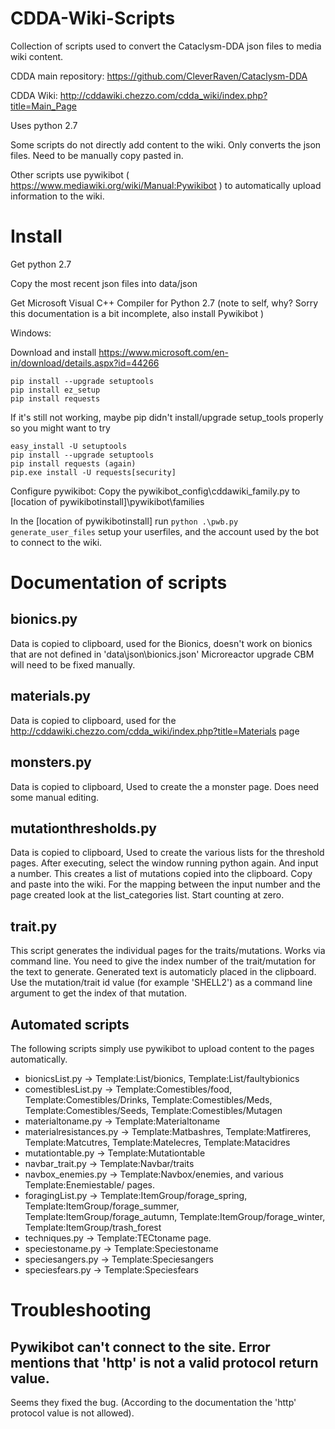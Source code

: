 # CDDA-Wiki-Scripts
Collection of scripts used to convert the Cataclysm-DDA json files to media wiki content.

CDDA main repository: https://github.com/CleverRaven/Cataclysm-DDA

CDDA Wiki: http://cddawiki.chezzo.com/cdda_wiki/index.php?title=Main_Page

Uses python 2.7

Some scripts do not directly add content to the wiki. Only converts the json files. Need to be manually copy pasted in.

Other scripts use pywikibot ( https://www.mediawiki.org/wiki/Manual:Pywikibot ) to automatically upload information to the wiki.

# Install
Get python 2.7

Copy the most recent json files into data/json

Get Microsoft Visual C++ Compiler for Python 2.7 (note to self, why? Sorry this documentation is a bit incomplete, also install Pywikibot )

Windows:

Download and install https://www.microsoft.com/en-in/download/details.aspx?id=44266
```
pip install --upgrade setuptools
pip install ez_setup
pip install requests
```
If it's still not working, maybe pip didn't install/upgrade setup_tools properly so you might want to try
```
easy_install -U setuptools
pip install --upgrade setuptools
pip install requests (again)
pip.exe install -U requests[security] 
```

Configure pywikibot:
Copy the pywikibot_config\cddawiki_family.py to [location of pywikibotinstall]\pywikibot\families

In the [location of pywikibotinstall] run `python .\pwb.py generate_user_files` setup your userfiles, and the account used by the bot to connect to the wiki.

# Documentation of scripts

## bionics.py

Data is copied to clipboard, used for the Bionics, doesn't work on bionics that are not defined in 'data\json\bionics.json'
Microreactor upgrade CBM will need to be fixed manually.

## materials.py

Data is copied to clipboard, used for the http://cddawiki.chezzo.com/cdda_wiki/index.php?title=Materials page

## monsters.py

Data is copied to clipboard, Used to create the a monster page. Does need some manual editing.

## mutationthresholds.py

Data is copied to clipboard, Used to create the various lists for the threshold pages.
After executing, select the window running python again. And input a number. This creates a list of mutations copied into the clipboard. Copy and paste into the wiki. For the mapping between the input number and the page created look at the list_categories list. Start counting at zero.

## trait.py

This script generates the individual pages for the traits/mutations. Works via command line. You need to give the index number of the trait/mutation for the text to generate. Generated text is automaticly placed in the clipboard. Use the mutation/trait id value (for example 'SHELL2') as a command line argument to get the index of that mutation.

## Automated scripts
The following scripts simply use pywikibot to upload content to the pages automatically.
- bionicsList.py -> Template:List/bionics‎‎, Template:List/faultybionics‎‎
- comestiblesList.py -> Template:Comestibles/food, Template:Comestibles/Drinks, Template:Comestibles/Meds, Template:Comestibles/Seeds, Template:Comestibles/Mutagen
- materialtoname.py -> Template:Materialtoname
- materialresistances.py -> Template:Matbashres, Template:Matfireres, Template:Matcutres, Template:Matelecres, Template:Matacidres
- mutationtable.py -> Template:Mutationtable
- navbar_trait.py -> Template:Navbar/traits
- navbox_enemies.py -> Template:Navbox/enemies, and various Template:Enemiestable/ pages.
- foragingList.py -> Template:ItemGroup/forage_spring, Template:ItemGroup/forage_summer, Template:ItemGroup/forage_autumn, Template:ItemGroup/forage_winter, Template:ItemGroup/trash_forest
- techniques.py -> Template:TECtoname page.
- speciestoname.py -> Template:Speciestoname
- speciesangers.py -> Template:Speciesangers
- speciesfears.py -> Template:Speciesfears

# Troubleshooting

## Pywikibot can't connect to the site. Error mentions that 'http' is not a valid protocol return value.

Seems they fixed the bug. (According to the documentation the 'http' protocol value is not allowed).
